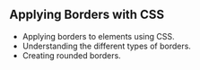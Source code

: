## Applying Borders with CSS

- Applying borders to elements using CSS.
- Understanding the different types of borders.
- Creating rounded borders.
